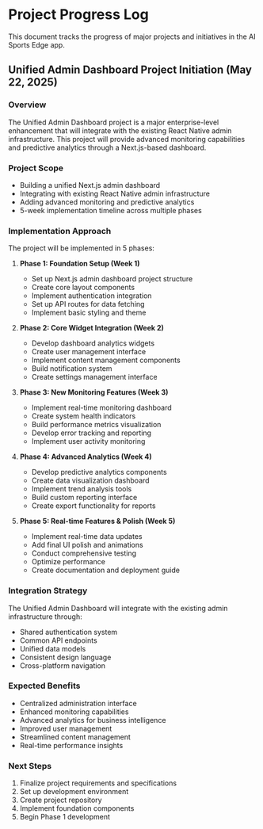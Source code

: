 # Project Progress Log

This document tracks the progress of major projects and initiatives in the AI Sports Edge app.

## Unified Admin Dashboard Project Initiation (May 22, 2025)

### Overview

The Unified Admin Dashboard project is a major enterprise-level enhancement that will integrate with the existing React Native admin infrastructure. This project will provide advanced monitoring capabilities and predictive analytics through a Next.js-based dashboard.

### Project Scope

- Building a unified Next.js admin dashboard
- Integrating with existing React Native admin infrastructure
- Adding advanced monitoring and predictive analytics
- 5-week implementation timeline across multiple phases

### Implementation Approach

The project will be implemented in 5 phases:

1. **Phase 1: Foundation Setup (Week 1)**

   - Set up Next.js admin dashboard project structure
   - Create core layout components
   - Implement authentication integration
   - Set up API routes for data fetching
   - Implement basic styling and theme

2. **Phase 2: Core Widget Integration (Week 2)**

   - Develop dashboard analytics widgets
   - Create user management interface
   - Implement content management components
   - Build notification system
   - Create settings management interface

3. **Phase 3: New Monitoring Features (Week 3)**

   - Implement real-time monitoring dashboard
   - Create system health indicators
   - Build performance metrics visualization
   - Develop error tracking and reporting
   - Implement user activity monitoring

4. **Phase 4: Advanced Analytics (Week 4)**

   - Develop predictive analytics components
   - Create data visualization dashboard
   - Implement trend analysis tools
   - Build custom reporting interface
   - Create export functionality for reports

5. **Phase 5: Real-time Features & Polish (Week 5)**
   - Implement real-time data updates
   - Add final UI polish and animations
   - Conduct comprehensive testing
   - Optimize performance
   - Create documentation and deployment guide

### Integration Strategy

The Unified Admin Dashboard will integrate with the existing admin infrastructure through:

- Shared authentication system
- Common API endpoints
- Unified data models
- Consistent design language
- Cross-platform navigation

### Expected Benefits

- Centralized administration interface
- Enhanced monitoring capabilities
- Advanced analytics for business intelligence
- Improved user management
- Streamlined content management
- Real-time performance insights

### Next Steps

1. Finalize project requirements and specifications
2. Set up development environment
3. Create project repository
4. Implement foundation components
5. Begin Phase 1 development
